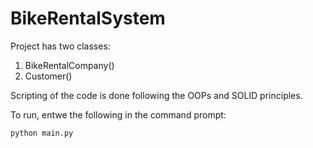 # BikeRentalSystem

Project has two classes:
1. BikeRentalCompany()
2. Customer()

Scripting of the code is done following the OOPs and SOLID principles. 

To run, entwe the following in the command prompt:

```
python main.py
```

